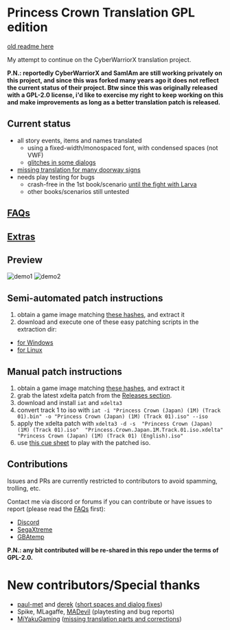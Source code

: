 
# Princess Crown Translation GPL edition

[old readme here](readme.txt.old)

My attempt to continue on the CyberWarriorX translation project.

**P.N.: reportedly CyberWarriorX and SamIAm are still working privately on this project, and since this was forked many years ago it does not reflect the current status of their project. Btw since this was originally released with a GPL-2.0 license, i'd like to exercise my right to keep working on this and make improvements as long as a better translation patch is released.**


## Current status

 - all story events, items and names translated
   - using a fixed-width/monospaced font, with condensed spaces (not VWF)
   - [glitches in some dialogs](https://github.com/eadmaster/pcrown/issues/19)
 - [missing translation for many doorway signs](https://github.com/eadmaster/pcrown/issues/5)
 - needs play testing for bugs
   - crash-free in the 1st book/scenario [until the fight with Larva](https://github.com/eadmaster/pcrown/issues/88)
   - other books/scenarios still untested


## [FAQs](https://github.com/eadmaster/pcrown/wiki/FAQs)


## [Extras](https://github.com/eadmaster/pcrown/wiki/Extras)


## Preview

![demo1](https://github.com/user-attachments/assets/b4116a9b-2410-474c-8ad0-a64bc6a2266b)  ![demo2](https://github.com/user-attachments/assets/1b0aebdf-efc6-4c21-9c32-ca81ddf03acd)


## Semi-automated patch instructions

1. obtain a game image matching [these hashes](http://redump.org/disc/4901/), and extract it
2. download and execute one of these easy patching scripts in the extraction dir:
 
  - [for Windows](https://github.com/eadmaster/pcrown/blob/master/src/buildcd/_patch_eng.bat)
  - [for Linux](https://github.com/eadmaster/pcrown/blob/master/src/buildcd/_patch_eng.sh)


## Manual patch instructions

1. obtain a game image matching [these hashes](http://redump.org/disc/4901/), and extract it
2. grab the latest xdelta patch from the [Releases section](https://github.com/eadmaster/pcrown/releases).
3. download and install `iat` and `xdelta3`
4. convert track 1 to iso with
`iat -i "Princess Crown (Japan) (1M) (Track 01).bin" -o "Princess Crown (Japan) (1M) (Track 01).iso" --iso`
5. apply the xdelta patch with
`xdelta3 -d -s  "Princess Crown (Japan) (1M) (Track 01).iso"  "Princess.Crown.Japan.1M.Track.01.iso.xdelta"  "Princess Crown (Japan) (1M) (Track 01) (English).iso"`
6. use [this cue sheet](https://github.com/eadmaster/pcrown/blob/master/src/buildcd/Princess%20Crown%20(Japan)%20(1M)%20(English).cue) to play with the patched iso.


## Contributions
 
Issues and PRs are currently restricted to contributors to avoid spamming, trolling, etc.

Contact me via discord or forums if you can contribute or have issues to report (please read the [FAQs](https://github.com/eadmaster/pcrown/wiki/FAQs) first):

 - [Discord](https://discord.com/channels/348545631985467394/797608417857372161)
 - [SegaXtreme](https://segaxtreme.net/members/eadmaster.30323/)
 - [GBAtemp](https://gbatemp.net/members/eadmaster.52646/)

**P.N.: any bit contributed will be re-shared in this repo under the terms of GPL-2.0.**


# New contributors/Special thanks

 - [paul-met](https://github.com/paul-met) and [derek](https://github.com/DerekPascarella) ([short spaces and dialog fixes](https://github.com/eadmaster/pcrown/issues/1))
 - Spike, MLagaffe, [MADevil](https://www.twitch.tv/madevil/) (playtesting and bug reports)
 - [MiYakuGaming](https://github.com/MiYakuGaming/) ([missing translation parts and corrections](https://github.com/eadmaster/pcrown/issues/4))
